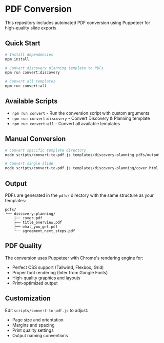 # PDF Conversion

This repository includes automated PDF conversion using Puppeteer for high-quality slide exports.

## Quick Start

```bash
# Install dependencies
npm install

# Convert discovery planning template to PDFs
npm run convert:discovery

# Convert all templates
npm run convert:all
```

## Available Scripts

- `npm run convert` - Run the conversion script with custom arguments
- `npm run convert:discovery` - Convert Discovery & Planning template
- `npm run convert:all` - Convert all available templates

## Manual Conversion

```bash
# Convert specific template directory
node scripts/convert-to-pdf.js templates/discovery-planning pdfs/output

# Convert single slide
node scripts/convert-to-pdf.js templates/discovery-planning/cover.html cover.pdf
```

## Output

PDFs are generated in the `pdfs/` directory with the same structure as your templates:

```
pdfs/
└── discovery-planning/
    ├── cover.pdf
    ├── title_overview.pdf
    ├── what_you_get.pdf
    └── agreement_next_steps.pdf
```

## PDF Quality

The conversion uses Puppeteer with Chrome's rendering engine for:
- Perfect CSS support (Tailwind, Flexbox, Grid)
- Proper font rendering (Inter from Google Fonts)
- High-quality graphics and layouts
- Print-optimized output

## Customization

Edit `scripts/convert-to-pdf.js` to adjust:
- Page size and orientation
- Margins and spacing
- Print quality settings
- Output naming conventions

